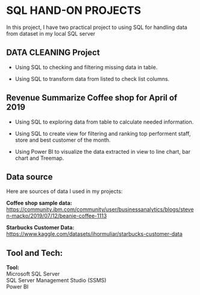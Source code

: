 
# SQL HAND-ON PROJECTS

In this project, I have two practical project to using SQL for handling data from dataset in my local SQL server 


## DATA CLEANING Project

- Using SQL to checking and filtering missing data in table.

- Using SQL to transform data from listed to check list columns.

 ## Revenue Summarize Coffee shop for April of 2019

 - Using SQL to exploring data from table to calculate needed information.

 - Using SQL to create view for filtering and ranking top performent staff, store and best customer of the month.

 - Using Power BI to visualize the data extracted in view to line chart, bar chart and Treemap.
## Data source

Here are sources of data I used in my projects:

**Coffee shop sample data:**
https://community.ibm.com/community/user/businessanalytics/blogs/steven-macko/2019/07/12/beanie-coffee-1113

**Starbucks Customer Data:**    
https://www.kaggle.com/datasets/ihormuliar/starbucks-customer-data






## Tool and Tech:

**Tool:**   
Microsoft SQL Server    
SQL Server Management Studio (SSMS)     
Power BI
